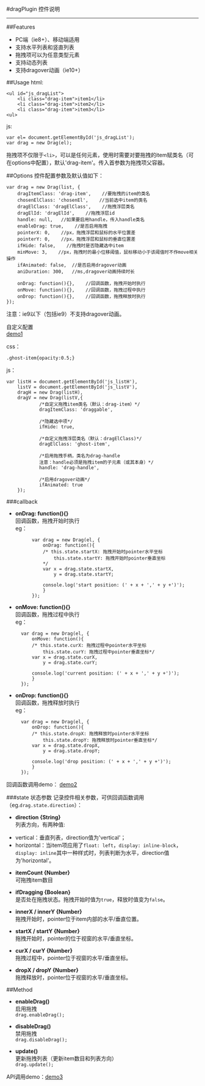 #dragPlugin 控件说明
***
##Features
* PC端（ie8+）、移动端适用
* 支持水平列表和竖直列表
* 拖拽项可以为任意类型元素
* 支持动态列表
* 支持dragover动画（ie10+）

##Usage
html:
    
	<ul id="js_dragList">
	    <li class="drag-item">item1</li>
	    <li class="drag-item">item2</li>
	    <li class="drag-item">item3</li>
	<ul>
js:

	var el= document.getElementById('js_dragList');
	var drag = new Drag(el);

拖拽项不仅限于`<li>`，可以是任何元素，使用时需要对要拖拽的item赋类名（可在options中配置），默认'drag-item'。传入首参数为拖拽项父容器。

##Options
控件配置参数及默认值如下：

	var drag = new Drag(list, {
    	dragItemClass: 'drag-item',    //要拖拽的item的类名
    	chosenElClass: 'chosenEl',    //当前选中item的类名
    	dragElClass: 'dragElClass',    //拖拽浮层类名
    	dragElId: 'dragElId',    //拖拽浮层id
		handle: null,	//如果要启用handle，传入handle类名
    	enableDrag: true,    //是否启用拖拽
    	pointerX: 0,    //px，拖拽浮层和鼠标的水平位置差
    	pointerY: 0,    //px，拖拽浮层和鼠标的垂直位置差
    	ifHide: false,    //拖拽时是否隐藏选中item
    	minMove: 3,    //px，拖拽时的最小位移阈值，鼠标移动小于该阈值时不作move相关操作
    	ifAnimated: false,	//是否启用dragover动画
		aniDuration: 300,	//ms,dragover动画持续时长

    	onDrag: function(){},    //回调函数，拖拽开始时执行
    	onMove: function(){},    //回调函数，拖拽过程中执行
    	onDrop: function(){},    //回调函数，拖拽释放时执行
	});


注意：ie9以下（包括ie9）不支持dragover动画。

自定义配置  
[demo1](demo/demo1.html)

css：

	.ghost-item{opacity:0.5;}

js：

	var listH = document.getElementById('js_listH'),
    	listV = document.getElementById('js_listV'),
    	dragH = new Drag(listH),
    	dragV = new Drag(listV,{
        	    /*自定义拖拽item类名（默认：drag-item）*/
        	    dragItemClass: 'draggable',

        	    /*隐藏选中项*/
        	    ifHide: true,
	
        	    /*自定义拖拽浮层类名（默认：dragElClass)*/
        	    dragElClass: 'ghost-item',
				
				/*启用拖拽手柄，类名为drag-handle
            	注意：handle必须是拖拽item的子元素（或其本身）*/
            	handle: 'drag-handle',

				/*启用dragover动画*/
				ifAnimated: true
    	});


###callback


* **onDrag: function(){}**  
回调函数，拖拽开始时执行  
eg：
  
			var drag = new Drag(el, {
    			onDrag: function(){  
        		/* this.state.startX: 拖拽开始时pointer水平坐标
        	    	this.state.startY: 拖拽开始时pointer垂直坐标
				*/  
        		var x = drag.state.startX,
           			y = drag.state.startY;

        		console.log('start position: (' + x + ',' + y +')');
    			}
			});



* **onMove: function(){}**  
回调函数，拖拽过程中执行  
eg：  

		var drag = new Drag(el, {
    		onMove: function(){
        	/* this.state.curX: 拖拽过程中pointer水平坐标
            	this.state.curY: 拖拽过程中pointer垂直坐标*/
        	var x = drag.state.curX,
            	y = drag.state.curY;

        	console.log('current position: (' + x + ',' + y +')');
    		}
		});


* **onDrop: function(){}**  
回调函数，拖拽释放时执行  
eg：  

		var drag = new Drag(el, {
    		onDrop: function(){
        	/* this.state.dropX: 拖拽释放时pointer水平坐标
            	this.state.dropY: 拖拽释放时pointer垂直坐标*/
        	var x = drag.state.dropX,
            	y = drag.state.dropY;

        	console.log('drop position: (' + x + ',' + y +')');
    		}
		});


回调函数调用demo： 
[demo2](demo/demo2.html)

###state 状态参数
记录控件相关参数，可供回调函数调用（eg.`drag.state.direction`）：  

* **direction {String}**  
列表方向，有两种值:
 + vertical：垂直列表，direction值为'vertical'；
 + horizontal：当item项应用了`float: left`，`display: inline-block`，`display: inline`其中一种样式时，列表判断为水平，direction值为'horizontal'。

* **itemCount {Number}**  
可拖拽item数目

* **ifDragging {Boolean}**  
是否处在拖拽状态。拖拽开始时值为`true`，释放时值变为`false`。

* **innerX / innerY {Number}**  
拖拽开始时，pointer位于item内部的水平/垂直位置。

* **startX / startY {Number}**  
拖拽开始时，pointer的位于视窗的水平/垂直坐标。

* **curX / curY {Number}**  
拖拽过程中，pointer位于视窗的水平/垂直坐标。

* **dropX / dropY {Number}**  
拖拽释放时，pointer位于视窗的水平/垂直坐标。

##Method
 

* **enableDrag()**  
启用拖拽  
`drag.enableDrag();`

* **disableDrag()**  
禁用拖拽  
`drag.disableDrag();`

* **update()**  
更新拖拽列表（更新item数目和列表方向）  
`drag.update();`


API调用demo：[demo3](demo/demo3.html)  